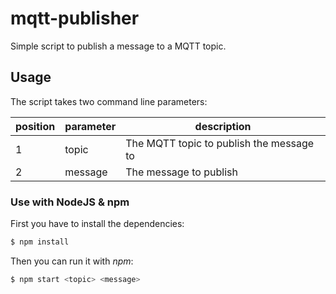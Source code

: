 # mqtt-publisher

Simple script to publish a message to a MQTT topic.

## Usage

The script takes two command line parameters:

| position | parameter | description |
| - | - | - |
| 1 | topic | The MQTT topic to publish the message to |
| 2 | message | The message to publish |

### Use with NodeJS & npm

First you have to install the dependencies:

```sh
$ npm install
```

Then you can run it with _npm_:

```sh
$ npm start <topic> <message>
```